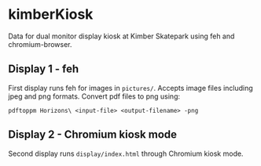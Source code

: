# kimberKiosk

Data for dual monitor display kiosk at Kimber Skatepark using feh and chromium-browser.

## Display 1 - feh

First display runs feh for images in `pictures/`. Accepts image files including jpeg and png formats. Convert pdf files to png using:

`pdftoppm Horizons\ <input-file> <output-filename> -png`

## Display 2 - Chromium kiosk mode

Second display runs `display/index.html` through Chromium kiosk mode.
